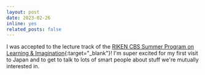 ```yaml
---
layout: post
date: 2023-02-26
inline: yes
related_posts: false
---
```


I was accepted to the lecture track of the [RIKEN CBS Summer Program on Learning & Imagination](https://cbs.riken.jp/en/summer/theme-speakers.html){:target="_blank"}! I'm super excited for my first visit to Japan and to get to talk to lots of smart people about stuff we're mutually interested in.
